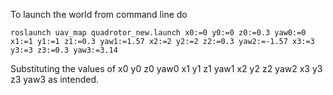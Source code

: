 To launch the world from command line do

```
roslaunch uav_map quadrotor_new.launch x0:=0 y0:=0 z0:=0.3 yaw0:=0 x1:=1 y1:=1 z1:=0.3 yaw1:=1.57 x2:=2 y2:=2 z2:=0.3 yaw2:=-1.57 x3:=3 y3:=3 z3:=0.3 yaw3:=3.14
```

Substituting the values of  x0 y0 z0 yaw0 x1 y1 z1 yaw1 x2 y2 z2 yaw2 x3 y3 z3 yaw3 as intended.

